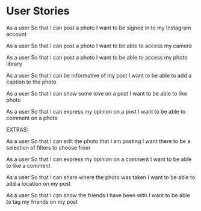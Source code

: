 # User Stories

As a user
So that I can post a photo
I want to be signed in to my Instagram account

As a user
So that I can post a photo
I want to be able to access my camera

As a user
So that I can post a photo
I want to be able to access my photo library

As a user
So that I can be informative of my post
I want to be able to add a caption to the photo

As a user
So that I can show some love on a post
I want to be able to like photo

As a user
So that I can express my opinion on a post
I want to be able to comment on a photo


EXTRAS:

As a user
So that I can edit the photo that I am posting
I want there to be a selection of filters to choose from

As a user
So that I can express my opinion on a comment
I want to be able to like a comment

As a user
So that I can share where the photo was taken
I want to be able to add a location on my post

As a user
So that I can show the friends I have been with
I want to be able to tag my friends on my post 
